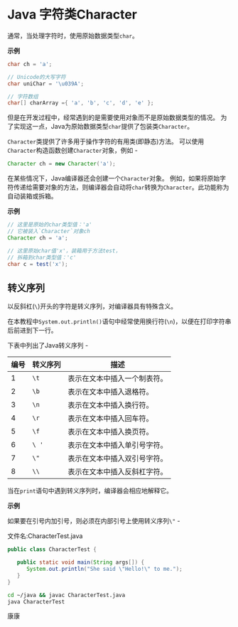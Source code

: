 # Java 字符类Character

通常，当处理字符时，使用原始数据类型`char`。

**示例**

```java
char ch = 'a';

// Unicode的大写字符
char uniChar = '\u039A'; 

// 字符数组
char[] charArray ={ 'a', 'b', 'c', 'd', 'e' };
```

但是在开发过程中，经常遇到的是需要使用对象而不是原始数据类型的情况。 为了实现这一点，Java为原始数据类型`char`提供了包装类`Character`。

`Character`类提供了许多用于操作字符的有用类(即静态)方法。 可以使用`Character`构造函数创建`Character`对象，例如 - 

```java
Character ch = new Character('a');
```

在某些情况下，Java编译器还会创建一个`Character`对象。 例如，如果将原始字符传递给需要对象的方法，则编译器会自动将`char`转换为`Character`。此功能称为自动装箱或拆箱。

**示例**

```java
// 这里是原始的char类型值：'a'
// 它被装入`Character`对象ch
Character ch = 'a';

// 这里原始char值'x'，装箱用于方法test，
// 拆箱到char类型值：'c'
char c = test('x');
```

## 转义序列

以反斜杠(`\`)开头的字符是转义序列，对编译器具有特殊含义。

在本教程中`System.out.println()`语句中经常使用换行符(`\n`)，以便在打印字符串后前进到下一行。

下表中列出了Java转义序列 - 

| 编号 | 转义序列 | 描述                         |
| ---- | -------- | ---------------------------- |
| 1    | `\t`     | 表示在文本中插入一个制表符。 |
| 2    | `\b`     | 表示在文本中插入退格符。     |
| 3    | `\n`     | 表示在文本中插入换行符。     |
| 4    | `\r`     | 表示在文本中插入回车符。     |
| 5    | `\f`     | 表示在文本中插入换页符。     |
| 6    | `\ '`    | 表示在文本中插入单引号字符。 |
| 7    | `\"`     | 表示在文本中插入双引号字符。 |
| 8    | `\\`     | 表示在文本中插入反斜杠字符。 |

当在`print`语句中遇到转义序列时，编译器会相应地解释它。

**示例**

如果要在引号内加引号，则必须在内部引号上使用转义序列`\"` - 

文件名:CharacterTest.java

```java
public class CharacterTest {

   public static void main(String args[]) {
      System.out.println("She said \"Hello!\" to me.");
   }
}
```

```bash
cd ~/java && javac CharacterTest.java
java CharacterTest
```

康康